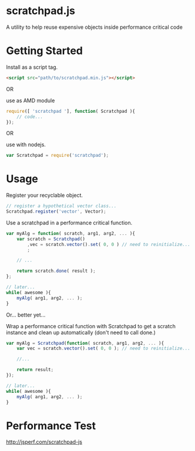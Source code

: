 scratchpad.js
=============

A utility to help reuse expensive objects inside performance critical code


Getting Started
===============

Install as a script tag.

```html
<script src="path/to/scratchpad.min.js"></script>
```

OR

use as AMD module

```javascript
require([ 'scratchpad '], function( Scratchpad ){
    // code...
});
```

OR

use with nodejs.

```javascript
var Scratchpad = require('scratchpad');
```


Usage
=====

Register your recyclable object.

```javascript
// register a hypothetical vector class...
Scratchpad.register('vector', Vector);
```

Use a scratchpad in a performance critical function.

```javascript
var myAlg = function( scratch, arg1, arg2, ... ){
    var scratch = Scratchpad()
        ,vec = scratch.vector().set( 0, 0 ) // need to reinitialize... it's recycled!
        ;

    // ...

    return scratch.done( result );
};

// later...
while( awesome ){
    myAlg( arg1, arg2, ... );
}
```

Or... better yet...

Wrap a performance critical function with Scratchpad to get a scratch instance and clean up automatically (don't need to call done.)

```javascript
var myAlg = Scratchpad(function( scratch, arg1, arg2, ... ){
    var vec = scratch.vector().set( 0, 0 ); // need to reinitialize... it's recycled!

    //...

    return result;
});

// later...
while( awesome ){
    myAlg( arg1, arg2, ... );
}
```

Performance Test
================

http://jsperf.com/scratchpad-js
